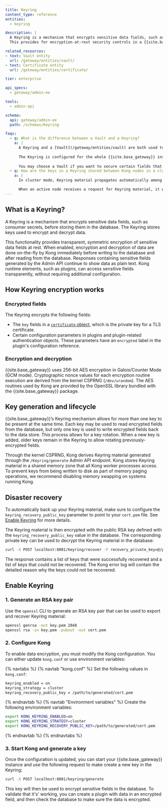 ```yaml
---
title: Keyring
content_type: reference
entities:
  - keyring

description: |
  A Keyring is a mechanism that encrypts sensitive data fields, such as consumer secrets, before storing them in the database.
  This provides for encryption-at-rest security controls in a {{site.base_gateway}} cluster.

related_resources:
- text: Vault entity
  url: /gateway/entities/vault/
- text: Certificate entity
  url: /gateway/entities/certificate/

tier: enterprise

api_specs:
  - gateway/admin-ee

tools:
  - admin-api

schema:
  api: gateway/admin-ee
  path: /schemas/Keyring

faqs:
  - q: What is the difference between a Vault and a Keyring?
    a: |
      A Keyring and a [Vault](/gateway/entities/vault) are both used to secure secrets, but they use different approaches. The Keyring contains encryption keys used to encrypt sensitive data fields before they're written to the database. The same key is then used to decrypt the data when reading from the database. A Vault is a container that securely stores secrets. You can then reference these secrets in other {{site.base_gateway}} entities. 
      
      The Keyring is configured for the whole {{site.base_gateway}} instance and will automatically encrypt a [list of fields](#encrypted-fields) defined by Kong. In a Vault, each secret needs to be added and then referenced. However, a Vault supports storing some fields not supported by the Keyring.
      
      You may choose a Vault if you want to secure certain fields that are not encrypted by the Keyring. If all the fields you want to secure are encrypted, the Keyring may be a quicker solution to implement.
  - q: How are the keys in a Keyring shared between Kong nodes in a cluster?
    a: |
      In cluster mode, Keyring material propagates automatically among all nodes in the Kong cluster. Because Kong nodes don't have direct peer-to-peer communication, the underlying data store serves as a communication channel to transmit messages. When a Kong node starts, it generates an ephemeral RSA key pair. The node’s public keys propagate to all other active nodes in the cluster. 

      When an active node receives a request for Keyring material, it wraps the in-memory Keyring material in the presented public key, and transmits the payload back over the central messaging channel provided by the underlying data store. This process allows each node in the cluster to broadcast Keyring material to new nodes, without sending key material in plain text over the wire. This model requires that at least one node be running at all times within the cluster; a failure of all nodes requires manually re-importing the Keyring to one node during an outage recovery.
---
```


## What is a Keyring?

A Keyring is a mechanism that encrypts sensitive data fields, such as consumer secrets, before storing them in the database. The Keyring stores keys used to encrypt and decrypt data.

This functionality provides transparent, symmetric encryption of sensitive data fields at rest. 
When enabled, encryption and decryption of data are done on-the-fly by Kong immediately before writing to the database and after reading from the database. 
Responses containing sensitive fields generated by the Admin API continue to show data as plain text. Kong runtime elements, such as plugins, can access sensitive fields transparently, without requiring additional configuration.

## How Keyring encryption works

### Encrypted fields

The Keyring encrypts the following fields:

- The `key` fields in a [`certificate` object](/gateway/entities/certificate/), which is the private key for a TLS certificate.
- Certain configuration parameters in plugins and plugin-related authentication objects. These parameters have an `encrypted` label in the plugin's configuration reference.

### Encryption and decryption

{{site.base_gateway}} uses 256-bit AES encryption in Galois/Counter Mode (GCM mode). Cryptographic nonce values for each encryption routine execution are derived from the kernel CSPRNG (`/dev/urandom`). The AES routines used by Kong are provided by the OpenSSL library bundled with the {{site.base_gateway}} package.

## Key generation and lifecycle

{{site.base_gateway}}’s Keyring mechanism allows for more than one key to be present at the same time. Each key may be used to read encrypted fields from the database, but only one key is used to write encrypted fields back to the data store. This process allows for a key rotation. When a new key is added, older keys remain in the Keyring to allow rotating previously-encrypted fields.

Through the kernel CSPRNG, Kong derives Keyring material generated through the `/Keyring/generate` Admin API endpoint. Kong stores Keyring material in a shared memory zone that all Kong worker processes access. To prevent keys from being written to disk as part of memory paging operations, we recommend disabling memory swapping on systems running Kong.

## Disaster recovery

To automatically back up your Keyring material, make sure to configure the `keyring_recovery_public_key` parameter to point to your `cert.pem` file. See [Enable Keyring](#enable-keyring) for more details.

The Keyring material is then encrypted with the public RSA key defined with the `keyring_recovery_public_key` value in the database. The corresponding private key can be used to decrypt the Keyring material in the database:
```sh
curl -X POST localhost:8001/keyring/recover -F recovery_private_key=@/path/to/generated/key.pem
```

The response contains a list of keys that were successfully recovered and a list of keys that could not be recovered. The Kong error log will contain the detailed reason why the keys could not be recovered.

## Enable Keyring

### 1. Generate an RSA key pair

Use the `openssl` CLI to generate an RSA key pair that can be used to export and recover Keyring material:
```sh
openssl genrsa -out key.pem 2048
openssl rsa -in key.pem -pubout -out cert.pem
```

### 2. Configure Kong
To enable data encryption, you must modify the Kong configuration. You can either update `kong.conf` or use environment variables:

{% navtabs %}
{% navtab "kong.conf" %}
Set the following values in `kong.conf`:
```sh
keyring_enabled = on
keyring_strategy = cluster
keyring_recovery_public_key = /path/to/generated/cert.pem
```
{% endnavtab %}
{% navtab "Environment variables" %}
Create the following environment variables:
```sh
export KONG_KEYRING_ENABLED=on
export KONG_KEYRING_STRATEGY=cluster
export KONG_KEYRING_RECOVERY_PUBLIC_KEY=/path/to/generated/cert.pem
```
{% endnavtab %}
{% endnavtabs %}

### 3. Start Kong and generate a key
Once the configuration is updated, you can start your {{site.base_gateway}} instance and use the following request to make create a new key in the Keyring:

```sh
curl -X POST localhost:8001/keyring/generate
```

This key will then be used to encrypt sensitive fields in the database. 
To validate that it's' working, you can create a plugin with data in an encrypted field, and then check the database to make sure the data is encrypted.
